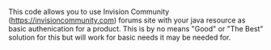 <centre> This code allows you to use Invision Community (https://invisioncommunity.com) forums site with your java resource as basic authenication for a product. This is by no means "Good" or "The Best" solution for this but will work for basic needs it may be needed for. </centre>
